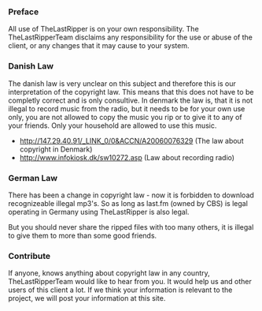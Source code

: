 ### Preface ###

All use of TheLastRipper is on your own responsibility. The TheLastRipperTeam disclaims any responsibility for the use or abuse of the client, or any changes that it may cause to your system.

### Danish Law ###

The danish law is very unclear on this subject and therefore this is our interpretation of the copyright law. This means that this does not have to be completly correct and is only consultive.
In denmark the law is, that it is not illegal to record music from the radio, but it needs to be for your own use only, you are not allowed to copy the music you rip or to give it to any of your friends. Only your household are allowed to use this music.

  * http://147.29.40.91/_LINK_0/0&ACCN/A20060076329 (The law about copyright in Denmark)
  * http://www.infokiosk.dk/sw10272.asp (Law about recording radio)

### German Law ###

There has been a change in copyright law - now it is forbidden to download recognizeable illegal mp3's. So as long as last.fm (owned by CBS) is legal operating in Germany using TheLastRipper is also legal.

But you should never share the ripped files with too many others, it is illegal to give them to more than some good friends.

### Contribute ###

If anyone, knows anything about copyright law in any country, TheLastRipperTeam would like to hear from you. It would help us and other users of this client a lot. If we think your information is relevant to the project, we will post your information at this site.